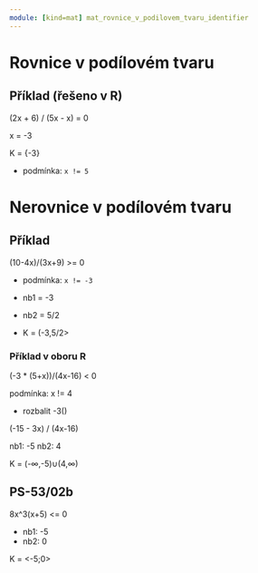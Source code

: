 ```yaml
---
module: [kind=mat] mat_rovnice_v_podilovem_tvaru_identifier
---
```


# Rovnice v podílovém tvaru

## Příklad (řešeno v R)
(2x + 6) / (5x - x) = 0

x = -3

K = {-3}

- podmínka:
`x != 5`

# Nerovnice v podílovém tvaru
## Příklad

(10-4x)/(3x+9) >= 0

- podmínka: `x != -3`

- nb1 = -3
- nb2 = 5/2

- K = (-3,5/2>

### Příklad v oboru R
(-3 * (5+x))/(4x-16) < 0

podmínka: x != 4

- rozbalit -3()

(-15 - 3x) / (4x-16)

nb1: -5
nb2: 4

K = (-∞,-5)∪(4,∞)

## PS-53/02b

8x^3(x+5) <= 0

- nb1: -5
- nb2: 0

K = <-5;0>
